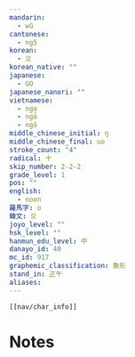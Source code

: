 ```yaml
---
mandarin:
  - wǔ
cantonese:
  - ng5
korean:
  - 오
korean_native: ""
japanese:
  - GO
japanese_nanori: ""
vietnamese:
  - ngọ
  - ngỏ
  - ngõ
middle_chinese_initial: ŋ
middle_chinese_final: uo
stroke_count: "4"
radical: 十
skip_number: 2-2-2
grade_level: 1
pos: ""
english:
  - noon
羅馬字: o
韓文: 오
joyo_level: ""
hsk_level: ""
hanmun_edu_level: 中
danayo_id: 40
mc_id: 917
graphemic_classification: 象形
stand_in: 正午
aliases:
---
```

```meta-bind-embed
[[nav/char_info]]
```

# Notes
